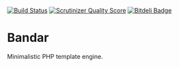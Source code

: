 [![Build Status](https://travis-ci.org/yani-/bandar.png?branch=develop)](https://travis-ci.org/yani-/bandar)
[![Scrutinizer Quality Score](https://scrutinizer-ci.com/g/yani-/bandar/badges/quality-score.png?s=dafa1ca61bb087fd0ed911b8376a01920fe2477f)](https://scrutinizer-ci.com/g/yani-/bandar/)
[![Bitdeli Badge](https://d2weczhvl823v0.cloudfront.net/yani-/bandar/trend.png)](https://bitdeli.com/free "Bitdeli Badge")

Bandar
======
Minimalistic PHP template engine.

